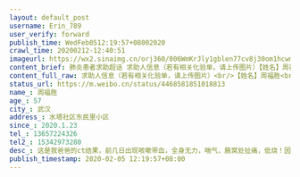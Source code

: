 ```yaml
---
layout: default_post
username: Erin_789
user_verify: forward
publish_time: WedFeb0512:19:57+08002020
crawl_time: 20200212-12:40:51
imageurl: https://wx2.sinaimg.cn/orj360/006WmKrJly1gblen77cv8j30om1hcwm7.jpg,https://wx3.sinaimg.cn/orj360/006WmKrJly1gblen8lydmj30om1hcjyh.jpg,https://wx2.sinaimg.cn/orj360/006WmKrJly1gblena0yvfj30om1hc7bu.jpg,https://wx2.sinaimg.cn/orj360/006WmKrJly1gblenbebghj30om1hcdo9.jpg,https://wx3.sinaimg.cn/orj360/006WmKrJly1gblenc5tgij30om1hcwm8.jpg
content_brief: 肺炎患者求助超话 求助人信息（若有相关化验单，请上传图片）【姓名】周福胜【年龄】57【所在城市】武汉【所在小区、社区】水塔社区 东民里小区【患病时间】2020.1.23【联系方式】13657224326【其他紧急联系人】15342973280【病情描述】 这是我爸爸的ct结果，前几日出现咳嗽带血，全身无力 ...全文
content_full_raw: 求助人信息（若有相关化验单，请上传图片）<br/>【姓名】周福胜<br/>【年龄】57<br/>【所在城市】武汉<br/>【所在小区、社区】水塔社区东民里小区<br/>【患病时间】2020.1.23<br/>【联系方式】13657224326<br/>【其他紧急联系人】15342973280<br/>【病情描述】这是我爸爸的ct结果，前几日出现咳嗽带血，全身无力，喘气，腋窝处扯痛，低烧！因为本身长年患有糖尿病，高血压，人很虚弱目前！已经无法自己行走从家中到医院的这段路！打电话社区也是比较消极。他真的急需住院，不然随时生命危险！求大家支招！救命之恩，永生难忘，定当感激不尽！<adata-url="http://t.cn/RyhHGaW"href="http://weibo.com/p/100101B2094655D56EA6FD4199"data-hide=""><spanclass='url-icon'><imgstyle='width:1rem;height:1rem'src='https://h5.sinaimg.cn/upload/2015/09/25/3/timeline_card_small_location_default.png'></span><spanclass="surl-text">武汉·江汉路</span></a>
status_url: https://m.weibo.cn/status/4468581851018813
name_: 周福胜
age_: 57
city_: 武汉
address_: 水塔社区东民里小区
since_: 2020.1.23
tel_: 13657224326
tel2_: 15342973280
desc_: 这是我爸爸的ct结果，前几日出现咳嗽带血，全身无力，喘气，腋窝处扯痛，低烧！因为本身长年患有糖尿病，高血压，人很虚弱目前！已经无法自己行走从家中到医院的这段路！打电话社区也是比较消极。他真的急需住院，不然随时生命危险！求大家支招！救命之恩，永生难忘，定当感激不尽！<adata-url="http//t.cn/RyhHGaW"href="http//weibo.com/p/100101B2094655D56EA6FD4199"data-hide=""><spanclass='url-icon'><imgstyle='width1rem;height1rem'src='https//h5.sinaimg.cn/upload/2015/09/25/3/timeline_card_small_location_default.png'></span><spanclass="surl-text">武汉·江汉路</span></a>
publish_timestamp: 2020-02-05 12:19:57+08:00
---
```

